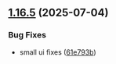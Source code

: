 ## [1.16.5](https://github.com/strumok-app/strumok/compare/v1.16.4...v1.16.5) (2025-07-04)


### Bug Fixes

* small ui fixes ([61e793b](https://github.com/strumok-app/strumok/commit/61e793b97b66ecf402e1c7f3231d0dec8b642aa2))



